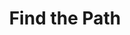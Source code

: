 ---
title: "Find the Path"
permalink: /spells/find-the-path/
tags:
  - Spell
available_for:
  - Bard
  - Cleric
  - Druid
level: "6th Level"
school: "Divination"
comp:
  - V
  - S
  - M
material: "a set of divinatory tools--such as bones, ivory sticks, cards, teeth, or carved runes--worth 100gp and an object from the location you wish to find."
duration: "Up to 24 hours"
concentration: true
cast_time: "1 Minute"
description: |
  This spell allows you to find the shortest, most direct physical route to a specific fixed location that you are familiar with on the same plane of existence. If you name a destination on another plane of existence, a destination that moves (such as a mobile fortress), or a destination that isn't specific (such as "a green dragon's lair"), the spell fails.

  For the duration, as long as you are on the same plane of existence as the destination, you know how far it is and in what direction it lies. While you are traveling there, whenever you are presented with a choice of paths along the way, you automatically determine which path is the shortest and most direct route (but not necessarily the safest route) to the destination.
excerpt: "This spell allows you to find the shortest, most direct physical route to a specific fixed location that you are familiar with on the same plane of existence."
source: "Basic Rules"
---